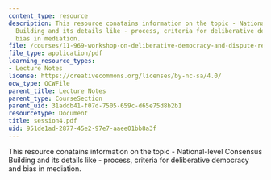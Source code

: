 ```yaml
---
content_type: resource
description: This resource conatains information on the topic - National-level Consensus
  Building and its details like - process, criteria for deliberative democracy and
  bias in mediation.
file: /courses/11-969-workshop-on-deliberative-democracy-and-dispute-resolution-summer-2005/951de1ad287745e297e7aaee01bb8a3f_session4.pdf
file_type: application/pdf
learning_resource_types:
- Lecture Notes
license: https://creativecommons.org/licenses/by-nc-sa/4.0/
ocw_type: OCWFile
parent_title: Lecture Notes
parent_type: CourseSection
parent_uid: 31addb41-f07d-7505-659c-d65e75d8b2b1
resourcetype: Document
title: session4.pdf
uid: 951de1ad-2877-45e2-97e7-aaee01bb8a3f
---
```

This resource conatains information on the topic - National-level Consensus Building and its details like - process, criteria for deliberative democracy and bias in mediation.